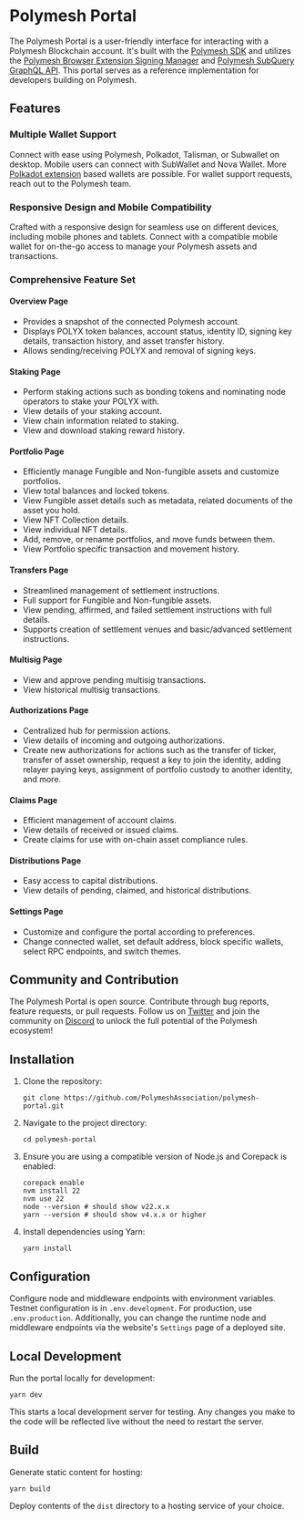 # Polymesh Portal

The Polymesh Portal is a user-friendly interface for interacting with a Polymesh Blockchain account. It's built with the [Polymesh SDK](https://github.com/PolymeshAssociation/polymesh-sdk) and utilizes the [Polymesh Browser Extension Signing Manager](https://github.com/PolymeshAssociation/signing-managers/tree/main/packages/browser-extension-signing-manager) and [Polymesh SubQuery GraphQL API](https://github.com/PolymeshAssociation/polymesh-subquery). This portal serves as a reference implementation for developers building on Polymesh.

## Features

### Multiple Wallet Support

Connect with ease using Polymesh, Polkadot, Talisman, or Subwallet on desktop. Mobile users can connect with SubWallet and Nova Wallet. More [Polkadot extension](https://github.com/polkadot-js/extension) based wallets are possible. For wallet support requests, reach out to the Polymesh team.

### Responsive Design and Mobile Compatibility

Crafted with a responsive design for seamless use on different devices, including mobile phones and tablets. Connect with a compatible mobile wallet for on-the-go access to manage your Polymesh assets and transactions.

### Comprehensive Feature Set

#### Overview Page

- Provides a snapshot of the connected Polymesh account.
- Displays POLYX token balances, account status, identity ID, signing key details, transaction history, and asset transfer history.
- Allows sending/receiving POLYX and removal of signing keys.

#### Staking Page

- Perform staking actions such as bonding tokens and nominating node operators to stake your POLYX with.
- View details of your staking account.
- View chain information related to staking.
- View and download staking reward history.

#### Portfolio Page

- Efficiently manage Fungible and Non-fungible assets and customize portfolios.
- View total balances and locked tokens.
- View Fungible asset details such as metadata, related documents of the asset you hold.
- View NFT Collection details.
- View individual NFT details.
- Add, remove, or rename portfolios, and move funds between them.
- View Portfolio specific transaction and movement history.

#### Transfers Page

- Streamlined management of settlement instructions.
- Full support for Fungible and Non-fungible assets.
- View pending, affirmed, and failed settlement instructions with full details.
- Supports creation of settlement venues and basic/advanced settlement instructions.

#### Multisig Page

- View and approve pending multisig transactions.
- View historical multisig transactions.

#### Authorizations Page

- Centralized hub for permission actions.
- View details of incoming and outgoing authorizations.
- Create new authorizations for actions such as the transfer of ticker, transfer of asset ownership, request a key to join the identity, adding relayer paying keys, assignment of portfolio custody to another identity, and more.

#### Claims Page

- Efficient management of account claims.
- View details of received or issued claims.
- Create claims for use with on-chain asset compliance rules.

#### Distributions Page

- Easy access to capital distributions.
- View details of pending, claimed, and historical distributions.

#### Settings Page

- Customize and configure the portal according to preferences.
- Change connected wallet, set default address, block specific wallets, select RPC endpoints, and switch themes.

## Community and Contribution

The Polymesh Portal is open source. Contribute through bug reports, feature requests, or pull requests. Follow us on [Twitter](https://twitter.com/PolymeshNetwork) and join the community on [Discord](https://discord.gg/9TdzKbKgSU) to unlock the full potential of the Polymesh ecosystem!

## Installation

1. Clone the repository:

   ```shell
   git clone https://github.com/PolymeshAssociation/polymesh-portal.git
   ```

2. Navigate to the project directory:

   ```shell
   cd polymesh-portal
   ```

3. Ensure you are using a compatible version of Node.js and Corepack is enabled:

   ```shell
   corepack enable
   nvm install 22
   nvm use 22
   node --version # should show v22.x.x
   yarn --version # should show v4.x.x or higher
   ```

4. Install dependencies using Yarn:

   ```shell
   yarn install
   ```

## Configuration

Configure node and middleware endpoints with environment variables. Testnet configuration is in `.env.development`. For production, use `.env.production`. Additionally, you can change the runtime node and middleware endpoints via the website's `Settings` page of a deployed site.

## Local Development

Run the portal locally for development:

```shell
yarn dev
```

This starts a local development server for testing. Any changes you make to the code will be reflected live without the need to restart the server.

## Build

Generate static content for hosting:

```shell
yarn build
```

Deploy contents of the `dist` directory to a hosting service of your choice.
